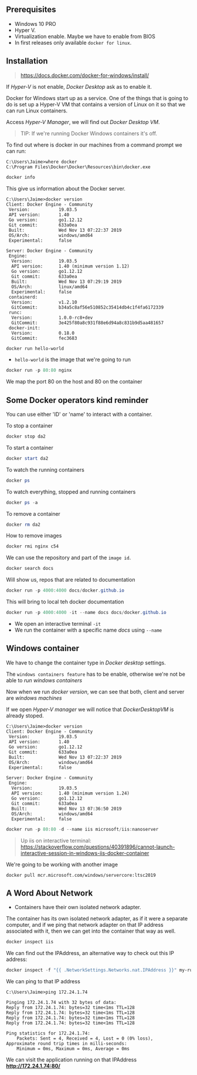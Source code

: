 ## Prerequisites

- Windows 10 PRO
- Hyper V. 
- Virtualization enable. Maybe we have to enable from BIOS
- In first releases only available `docker for linux`.

## Installation

> https://docs.docker.com/docker-for-windows/install/

If _Hyper-V_ is not enable, _Docker Desktop_ ask as to enable it.


Docker for Windows start up as a service. One of the things that is going to do is set up a Hyper-V VM that contains a version of Linux on it so that we can run Linux containers.

Access _Hyper-V Manager_, we will find out _Docker Desktop VM_.

> TIP: If we're running Docker Windows containers it's off.

To find out where is docker in our machines from a command prompt we can run:

```
C:\Users\Jaime>where docker
C:\Program Files\Docker\Docker\Resources\bin\docker.exe
```

```ps1
docker info
```

This give us information about the Docker server.

```
C:\Users\Jaime>docker version
Client: Docker Engine - Community
 Version:           19.03.5
 API version:       1.40
 Go version:        go1.12.12
 Git commit:        633a0ea
 Built:             Wed Nov 13 07:22:37 2019
 OS/Arch:           windows/amd64
 Experimental:      false

Server: Docker Engine - Community
 Engine:
  Version:          19.03.5
  API version:      1.40 (minimum version 1.12)
  Go version:       go1.12.12
  Git commit:       633a0ea
  Built:            Wed Nov 13 07:29:19 2019
  OS/Arch:          linux/amd64
  Experimental:     false
 containerd:
  Version:          v1.2.10
  GitCommit:        b34a5c8af56e510852c35414db4c1f4fa6172339
 runc:
  Version:          1.0.0-rc8+dev
  GitCommit:        3e425f80a8c931f88e6d94a8c831b9d5aa481657
 docker-init:
  Version:          0.18.0
  GitCommit:        fec3683
```

```ps1
docker run hello-world
```

* `hello-world` is the image that we're going to run

```ps1
docker run -p 80:80 nginx
```

We map the port 80 on the host and 80 on the container

## Some Docker operators kind reminder

You can use either 'ID' or 'name' to interact with a container.

To stop a container

```ps1
docker stop da2
```

To start a container

```ps1
docker start da2
```

To watch the running containers

```ps1
docker ps
```

To watch everything, stopped and running containers

```ps1
docker ps -a
```

To remove a container

```ps1
docker rm da2
```

How to remove images

```ps1
docker rmi nginx c54
```

We can use the repository and part of the `image id`.

```ps1
docker search docs
```

Will show us, repos that are related to documentation

```ps1
docker run -p 4000:4000 docs/docker.github.io
```

This will bring to local teh docker documentation

```ps1
docker run -p 4000:4000 -it --name docs docs/docker.github.io
```

* We open an interactive terminal `-it`
* We run the container with a specific name _docs_ using `--name`

## Windows container

We have to change the container type in _Docker desktop_ settings.

The `windows containers feature` has to be enable, otherwise we're not be able to _run windows containers_

Now when we run _docker version_, we can see that both, client and server are _windows machines_

If we open _Hyper-V manager_ we will notice that _DockerDesktopVM_ is already stoped.
 
```
C:\Users\Jaime>docker version
Client: Docker Engine - Community
 Version:           19.03.5
 API version:       1.40
 Go version:        go1.12.12
 Git commit:        633a0ea
 Built:             Wed Nov 13 07:22:37 2019
 OS/Arch:           windows/amd64
 Experimental:      false

Server: Docker Engine - Community
 Engine:
  Version:          19.03.5
  API version:      1.40 (minimum version 1.24)
  Go version:       go1.12.12
  Git commit:       633a0ea
  Built:            Wed Nov 13 07:36:50 2019
  OS/Arch:          windows/amd64
  Experimental:     false
```

```ps1
docker run -p 80:80 -d --name iis microsoft/iis:nanoserver
```

> Up iis on interactive terminal: https://stackoverflow.com/questions/40391896/cannot-launch-interactive-session-in-windows-iis-docker-container

We're going to be working with another image

```
docker pull mcr.microsoft.com/windows/servercore:ltsc2019
```

## A Word About Network

* Containers have their own isolated network adapter.

The container has its own isolated network adapter, as if it were a separate computer, and if we ping that network adapter on that IP address associated with it, then we can get into the container that way as well.

```ps1
docker inspect iis
```

We can find out the IPAddress, an alternative way to check out this IP address:

```ps1
docker inspect -f "{{ .NetworkSettings.Networks.nat.IPAddress }}" my-running-site
```

We can ping to that IP address

```
C:\Users\Jaime>ping 172.24.1.74

Pinging 172.24.1.74 with 32 bytes of data:
Reply from 172.24.1.74: bytes=32 time<1ms TTL=128
Reply from 172.24.1.74: bytes=32 time<1ms TTL=128
Reply from 172.24.1.74: bytes=32 time<1ms TTL=128
Reply from 172.24.1.74: bytes=32 time<1ms TTL=128

Ping statistics for 172.24.1.74:
    Packets: Sent = 4, Received = 4, Lost = 0 (0% loss),
Approximate round trip times in milli-seconds:
    Minimum = 0ms, Maximum = 0ms, Average = 0ms
```

We can visit the application running on that IPAddress __http://172.24.1.74:80/__
